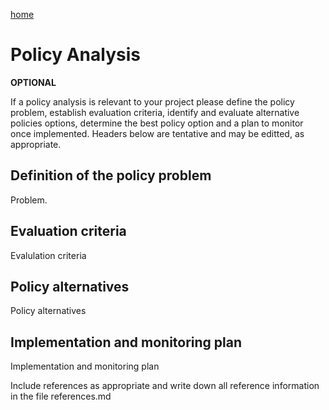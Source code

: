 ---
---

[home](home.html)

# Policy Analysis

**OPTIONAL**

If a policy analysis is relevant to your project please define the policy problem, establish evaluation criteria, identify and evaluate alternative policies options, determine the best policy option and a plan to monitor once implemented. Headers below are tentative and may be editted, as appropriate.

## Definition of the policy problem

Problem.

## Evaluation criteria

Evalulation criteria

## Policy alternatives

Policy alternatives

## Implementation and monitoring plan

Implementation and monitoring plan

Include references as appropriate and write down all reference information in the file references.md
